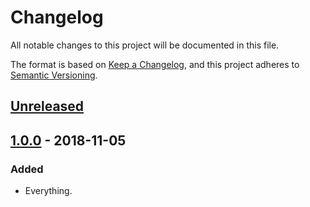 # Changelog
All notable changes to this project will be documented in this file.

The format is based on [Keep a Changelog](https://keepachangelog.com/en/1.0.0/),
and this project adheres to [Semantic Versioning](https://semver.org/spec/v2.0.0.html).

## [Unreleased]

## [1.0.0] - 2018-11-05
### Added
- Everything.

[Unreleased]: https://github.com/Helianthella/seppuku/compare/v1.0.0...HEAD
[1.0.0]: https://github.com/Helianthella/seppuku/compare/v1.0.0~1...v1.0.0
